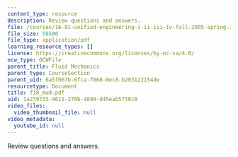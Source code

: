 ```yaml
---
content_type: resource
description: Review questions and answers.
file: /courses/16-01-unified-engineering-i-ii-iii-iv-fall-2005-spring-2006/1a2397339611270b4899d45eab5758c0_f18_mud.pdf
file_size: 56500
file_type: application/pdf
learning_resource_types: []
license: https://creativecommons.org/licenses/by-nc-sa/4.0/
ocw_type: OCWFile
parent_title: Fluid Mechanics
parent_type: CourseSection
parent_uid: 6a5f667b-6fca-f068-0ec8-b203122154de
resourcetype: Document
title: f18_mud.pdf
uid: 1a239733-9611-270b-4899-d45eab5758c0
video_files:
  video_thumbnail_file: null
video_metadata:
  youtube_id: null
---
```

Review questions and answers.